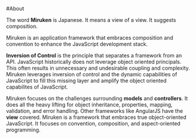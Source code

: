 #About

The word **Miruken** is Japanese. It means a view of a view. It suggests composition.

Miruken is an application framework that embraces composition and convention to enhance the JavaScript development stack.

**Inversion of Control** is the principle that separates a framework from an API. JavaScript historically does not leverage object oriented principals. This often results in unnecessary and undesirable coupling and complexity. Miruken leverages inversion of control and the dynamic capabilities of JavaScript to fill this missing layer and amplify the object oriented capabilites of JavaScript.

Miruken focuses on the challenges surrounding **models** and **controllers**. It does all the heavy lifting for object inheritance, properties, mapping, validation, and error handling. Other frameworks like AngularJS have the **view** covered. Miruken is a framework that embraces true object-oriented JavaScript. It focuses on convention, composition, and aspect-oriented programming. 
